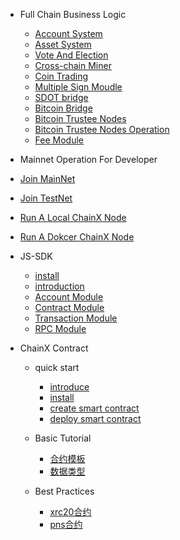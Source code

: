 - Full Chain Business Logic

  - [Account System](/zh-en/account-system.md)
  - [Asset System](/zh-en/asset-system.md)
  - [Vote And Election](/zh-en/vote.md)
  - [Cross-chain Miner](/zh-en/cross-miner.md)
  - [Coin Trading](/zh-en/crypto-exchange.md)
  - [Multiple Sign Moudle](/zh-en/sign-module.md)
  - [SDOT bridge](/zh-en/sdot-bridge.md)
  - [Bitcoin Bridge](/zh-en/bitcoin-bridge.md)
  - [Bitcoin Trustee Nodes](/zh-en/bitcoin-trustee-node.md)
  - [Bitcoin Trustee Nodes Operation ](/zh-en/bitcoin-trust-node-operation.md)
  - [Fee Module](/zh-en/poundage.md)


-  Mainnet Operation For Developer 
  - [Join MainNet](/zh-en/join-minnet.md)
  - [Join TestNet](/zh-en/join-testnet.md)
  - [Run A Local ChainX Node](/zh-en/run-a-Chainx-node.md)
  - [Run A Dokcer ChainX Node](/zh-en/run-a-Chainx-node.md)
 

- JS-SDK 
    - [install](/zh-en/js-sdk/install.md)
    - [introduction](/zh-en/js-sdk/quick-start.md)
    - [Account Module](/zh-en/js-sdk/account.md)
    - [Contract Module](/zh-en/js-sdk/contract.md)
    - [Transaction Module](/zh-en/js-sdk/transaction.md)
    - [RPC Module](/zh-en/js-sdk/rpc.md)

- ChainX Contract
  - quick start
    - [introduce](/zh-en/contract/1-introduce.md)
    - [install](/zh-en/contract/2-install.md)
    - [create smart contract](/zh-en/contract/3-write-contract.md)
    - [deploy smart contract](/zh-en/contract/4-deploy-contract.md)

  - Basic Tutorial
    - [合约模板](/zh-cn/contract/1-Contract-template.md)
    - [数据类型](/zh-cn/contract/2-Contract-variable.md)
    
  - Best Practices
    - [xrc20合约](/zh-cn/contract/1-xrc20-intoduce.md)
    - [pns合约](/zh-cn/contract/2-pns.md)




